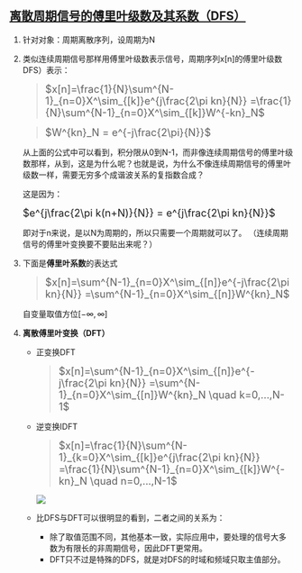 ## **[离散周期信号的傅里叶级数及其系数（DFS）](https://blog.csdn.net/Reborn_Lee/article/details/80798926)**

1. 针对对象：周期离散序列，设周期为N
2. 类似连续周期信号那样用傅里叶级数表示信号，周期序列x[n]的傅里叶级数DFS）表示：
    > <font size=4px> $x[n]=\frac{1}{N}\sum^{N-1}_{n=0}X^\sim_{[k]}e^{j\frac{2\pi kn}{N}} =\frac{1}{N}\sum^{N-1}_{n=0}X^\sim_{[k]}W^{-kn}_N$</font>
     
    ><font size=4px>$W^{kn}_N = e^{-j\frac{2\pi}{N}}$</font>

    从上面的公式中可以看到，积分限从0到N-1，而非像连续周期信号的傅里叶级数那样，从到，这是为什么呢？也就是说，为什么不像连续周期信号的傅里叶级数一样，需要无穷多个成谐波关系的复指数合成？

    这是因为：

    <font size=4px>$e^{j\frac{2\pi k(n+N)}{N}} = e^{j\frac{2\pi kn}{N}}$</font>

    即对于n来说，是以N为周期的，所以只需要一个周期就可以了。
    （连续周期信号的傅里叶变换要不要贴出来呢？）

3. 下面是**傅里叶系数**的表达式
    > <font size=4px> $x[n]=\sum^{N-1}_{n=0}X^\sim_{[n]}e^{-j\frac{2\pi kn}{N}} =\sum^{N-1}_{n=0}X^\sim_{[n]}W^{kn}_N$</font>
    
    自变量取值方位$[-\infty,\infty]$

4. **离散傅里叶变换（DFT）**
   - 正变换DFT
     > <font size=4px> $x[n]=\sum^{N-1}_{n=0}X^\sim_{[n]}e^{-j\frac{2\pi kn}{N}} =\sum^{N-1}_{n=0}X^\sim_{[n]}W^{kn}_N \quad k=0,...,N-1$</font>
   - 逆变换IDFT
     > <font size=4px> $x[n]=\frac{1}{N}\sum^{N-1}_{k=0}X^\sim_{[k]}e^{j\frac{2\pi kn}{N}} =\frac{1}{N}\sum^{N-1}_{n=0}X^\sim_{[k]}W^{-kn}_N \quad n=0,...,N-1$</font>
    
        ![](/DFT_IDFT.png)
    - 比DFS与DFT可以很明显的看到，二者之间的关系为：
      - 除了取值范围不同，其他基本一致，实际应用中，要处理的信号大多数为有限长的非周期信号，因此DFT更常用。
      - DFT只不过是特殊的DFS，就是对DFS的时域和频域只取主值部分。